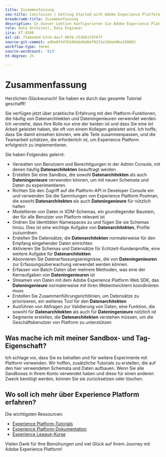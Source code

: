 ```yaml
---
title: Zusammenfassung
seo-title: Conclusion | Getting Started with Adobe Experience Platform for Data Architects and Data Engineers
breadcrumb-title: Zusammenfassung
description: In dieser Lektion konfigurieren Sie Adobe Experience Platform-Benutzerberechtigungen mithilfe der Adobe-Admin Console.
role: Data Architect, Data Engineer
jira: KT-4348
exl-id: 73abe4bd-57cb-4acf-98f6-253b01fd79ff
source-git-commit: adbe8f4476340abddebbf9231e3dde44ba328063
workflow-type: tm+mt
source-wordcount: '413'
ht-degree: 2%

---
```


# Zusammenfassung

<!--5min-->

Herzlichen Glückwunsch! Sie haben es durch das gesamte Tutorial geschafft!

Sie verfügen jetzt über praktische Erfahrung mit den Platform-Funktionen, die häufig von Datenarchitekten und Dateningenieuren verwendet werden. Ich verstehe, dass Ihre Rolle nur eine der beiden ist und dass Sie eine _lot_ Arbeit geleistet haben, die oft von einem Kollegen geleistet wird. Ich hoffe, dass Sie damit einsehen können, wie alle Teile zusammenpassen, und die Teamarbeit schätzen, die erforderlich ist, um Experience Platform erfolgreich zu implementieren.

Sie haben Folgendes gelernt:

* Verwalten von Benutzern und Berechtigungen in der Admin Console, mit denen häufig **Datenarchitekten** beauftragt werden
* Erstellen Sie eine Sandbox, die sowohl **Datenarchitekten** als auch **Dateningenieure** verwenden können, um mit neuen Schemata und Daten zu experimentieren.
* Richten Sie den Zugriff auf die Platform-API in Developer Console ein und verwenden Sie die Sammlungen von Experience Platform Postman, die sowohl **Datenarchitekten** als auch **Dateningenieure** für nützlich halten
* Modellieren von Daten in XDM-Schemas, ein grundlegender Baustein, der für alle Benutzer von Platform relevant ist
* Ordnen Sie Identitäten Namespaces zu und fügen Sie sie Schemas hinzu. Dies ist eine wichtige Aufgabe von **Datenarchitekten**, Profile zuzuordnen.
* Erstellen Sie Datensätze, die **Datenarchitekten** normalerweise für den Empfang eingehender Daten einrichten
* Aktivieren Sie Schemas und Datensätze für Echtzeit-Kundenprofile, eine weitere Aufgabe für **Datenarchitekten**
* Abonnieren Sie Datenerfassungsereignisse, die von **Dateningenieuren** zur Erfassungsüberwachung verwendet werden können.
* Erfassen von Batch-Daten über mehrere Methoden, was eine der Kernaufgaben von **Dateningenieuren** ist
* Streamen von Daten mit dem Adobe Experience Platform Web SDK, das **Dateningenieure** normalerweise mit ihren Webentwicklern koordinieren muss
* Erstellen Sie Zusammenführungsrichtlinien, um Datensätze zu priorisieren, ein weiteres Tool für den **Datenarchitekten**
* Ausführen von Abfragen zur Validierung von Daten, eine Funktion, die sowohl für **Datenarchitekten** als auch für **Dateningenieure** nützlich ist
* Segmente erstellen, die **Datenarchitekten** verstehen müssen, um die Geschäftsbenutzer von Platform zu unterstützen



## Was mache ich mit meiner Sandbox- und Tag-Eigenschaft?

Ich schlage vor, dass Sie es behalten und für weitere Experimente mit Platform verwenden. Wir hoffen, zusätzliche Tutorials zu erstellen, die auf den hier verwendeten Schemata und Daten aufbauen. Wenn Sie alle Sandboxes in Ihrem Konto verwendet haben und diese für einen anderen Zweck benötigt werden, können Sie sie zurücksetzen oder löschen.

## Wo soll ich mehr über Experience Platform erfahren?

Die wichtigsten Ressourcen:

* [Experience Platform-Tutorials](https://experienceleague.adobe.com/docs/platform-learn/tutorials/overview.html?lang=de)
* [Experience Platform-Dokumentation](https://experienceleague.adobe.com/docs/experience-platform/landing/home.html?lang=de)
* [Experience League-Kurse](https://experienceleague.adobe.com/?lang=de#dashboard/learning)

Vielen Dank für Ihre Bemühungen und viel Glück auf Ihrem Journey mit Adobe Experience Platform!

